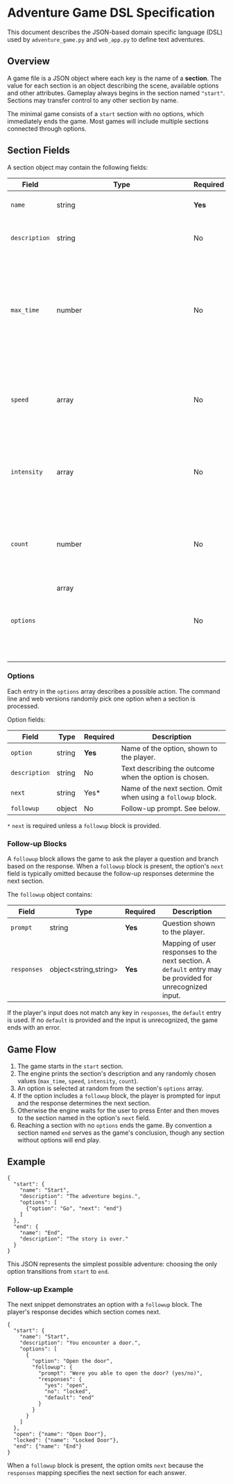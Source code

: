 # Adventure Game DSL Specification

This document describes the JSON-based domain specific language (DSL) used by
`adventure_game.py` and `web_app.py` to define text adventures.

## Overview

A game file is a JSON object where each key is the name of a **section**. The
value for each section is an object describing the scene, available options and
other attributes. Gameplay always begins in the section named `"start"`.
Sections may transfer control to any other section by name.

The minimal game consists of a `start` section with no options, which immediately ends the game. Most games will include multiple sections connected through options.

## Section Fields

A section object may contain the following fields:

| Field       | Type          | Required | Description |
|-------------|---------------|----------|-------------|
| `name`      | string        | **Yes**  | Display name for the section. |
| `description` | string      | No       | Text shown when the section is entered. |
| `max_time`  | number        | No       | If present, a random integer from `1` to `max_time` is generated and displayed as the time spent in this section. |
| `speed`     | array<string> | No       | List of possible speed values. One is chosen at random and displayed. |
| `intensity` | array<string> | No       | List of possible intensity values. One is chosen at random and displayed. |
| `count`     | number        | No       | Maximum count. A random integer from `1` to `count` is chosen and displayed. |
| `options`   | array<object> | No       | Options selectable from this section. If omitted or empty, the section ends the game. |

### Options

Each entry in the `options` array describes a possible action. The command line
and web versions randomly pick one option when a section is processed.

Option fields:

| Field        | Type   | Required | Description |
|--------------|--------|----------|-------------|
| `option`     | string | **Yes**  | Name of the option, shown to the player. |
| `description`| string | No       | Text describing the outcome when the option is chosen. |
| `next`       | string | Yes*     | Name of the next section. Omit when using a `followup` block. |
| `followup`   | object | No       | Follow-up prompt. See below. |

`*` `next` is required unless a `followup` block is provided.

### Follow‑up Blocks

A `followup` block allows the game to ask the player a question and branch based on the response. When a `followup` block is present, the option's `next` field is typically omitted because the follow-up responses determine the next section.

The `followup` object contains:

| Field       | Type            | Required | Description |
|-------------|-----------------|----------|-------------|
| `prompt`    | string          | **Yes**  | Question shown to the player. |
| `responses` | object<string,string> | **Yes**  | Mapping of user responses to the next section. A `default` entry may be provided for unrecognized input. |

If the player's input does not match any key in `responses`, the `default` entry is used. If no `default` is provided and the input is unrecognized, the game ends with an error.

## Game Flow

1. The game starts in the `start` section.
2. The engine prints the section's description and any randomly chosen values
   (`max_time`, `speed`, `intensity`, `count`).
3. An option is selected at random from the section's `options` array.
4. If the option includes a `followup` block, the player is prompted for input
   and the response determines the next section.
5. Otherwise the engine waits for the user to press Enter and then moves to the
   section named in the option's `next` field.
6. Reaching a section with no `options` ends the game. By convention a section
   named `end` serves as the game's conclusion, though any section without
   options will end play.

## Example

```
{
  "start": {
    "name": "Start",
    "description": "The adventure begins.",
    "options": [
      {"option": "Go", "next": "end"}
    ]
  },
  "end": {
    "name": "End",
    "description": "The story is over."
  }
}
```

This JSON represents the simplest possible adventure: choosing the only option
transitions from `start` to `end`.

### Follow-up Example

The next snippet demonstrates an option with a `followup` block. The player's
response decides which section comes next.

```
{
  "start": {
    "name": "Start",
    "description": "You encounter a door.",
    "options": [
      {
        "option": "Open the door",
        "followup": {
          "prompt": "Were you able to open the door? (yes/no)",
          "responses": {
            "yes": "open",
            "no": "locked",
            "default": "end"
          }
        }
      }
    ]
  },
  "open": {"name": "Open Door"},
  "locked": {"name": "Locked Door"},
  "end": {"name": "End"}
}
```

When a `followup` block is present, the option omits `next` because the
`responses` mapping specifies the next section for each answer.

